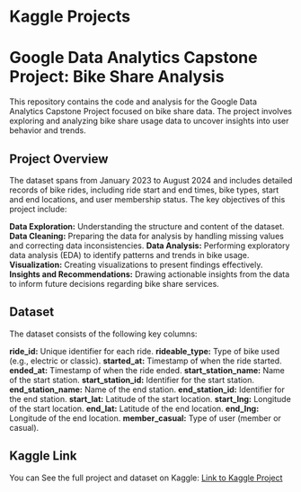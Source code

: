 # Kaggle Projects

# Google Data Analytics Capstone Project: Bike Share Analysis
This repository contains the code and analysis for the Google Data Analytics Capstone Project focused on bike share data. The project involves exploring and analyzing bike share usage data to uncover insights into user behavior and trends.

## Project Overview
The dataset spans from January 2023 to August 2024 and includes detailed records of bike rides, including ride start and end times, bike types, start and end locations, and user membership status. The key objectives of this project include:

**Data Exploration:** Understanding the structure and content of the dataset.
**Data Cleaning:** Preparing the data for analysis by handling missing values and correcting data inconsistencies.
**Data Analysis:** Performing exploratory data analysis (EDA) to identify patterns and trends in bike usage.
**Visualization:** Creating visualizations to present findings effectively.
**Insights and Recommendations:** Drawing actionable insights from the data to inform future decisions regarding bike share services.

## Dataset
The dataset consists of the following key columns:

**ride_id:** Unique identifier for each ride.
**rideable_type:** Type of bike used (e.g., electric or classic).
**started_at:** Timestamp of when the ride started.
**ended_at:** Timestamp of when the ride ended.
**start_station_name:** Name of the start station.
**start_station_id:** Identifier for the start station.
**end_station_name:** Name of the end station.
**end_station_id:** Identifier for the end station.
**start_lat:** Latitude of the start location.
**start_lng:** Longitude of the start location.
**end_lat:** Latitude of the end location.
**end_lng:** Longitude of the end location.
**member_casual:** Type of user (member or casual).

## Kaggle Link
You can See the full project and dataset on Kaggle: 
[Link to Kaggle Project](https://www.kaggle.com/code/khadijamustafa/cyclistic-case-study)
